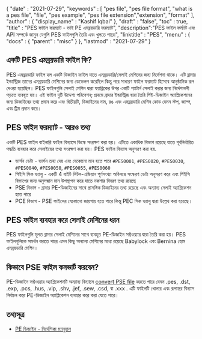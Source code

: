 {
  "date" : "2021-07-29",
  "keywords" : [ "pes file", "pes file format", "what is a pes file", "file", "pes example", "pes file extension","extension", "format" ],
  "author" : {
    "display_name" : "Kashif Iqbal"
},
  "draft" : "false",
  "toc" : true,
  "title" : "PES ফাইল ফরম্যাট - ভাই PE এমব্রয়ডারি ফরম্যাট",
  "description":"PES ফাইল ফর্ম্যাট এবং API সম্পর্কে জানুন যেগুলি PES ফাইলগুলি তৈরি এবং খুলতে পারে৷",
  "linktitle" : "PES",
  "menu" : {
    "docs" : {
      "parent" : "misc"
}
},
  "lastmod" : "2021-07-29"
}

## একটি PES এমব্রয়ডারি ফাইল কি?

PES এমব্রয়ডারি ফাইল হল একটি ডিজাইন ফাইল যাতে এমব্রয়ডারি/সেলাই মেশিনের জন্য নির্দেশনা থাকে। এটি ব্রাদার ইন্ডাস্ট্রিজ তাদের এমব্রয়ডারি মেশিনের জন্য ডেভেলপ করেছিল কিন্তু পরে সাধারণ ফাইল ফরম্যাট হিসেবে আনুষ্ঠানিক রূপ দেওয়া হয়েছিল। PES ফাইলগুলি সেলাই মেশিন দ্বারা ফ্যাব্রিকের উপর একটি প্যাটার্ন সেলাই করার জন্য নির্দেশাবলী পড়তে ব্যবহৃত হয়। এই ফাইল দুটি উদ্দেশ্য পরিবেশন; প্রথমে ব্রাদার ইন্ডাস্ট্রিজ দ্বারা তৈরি পিই-ডিজাইন অ্যাপ্লিকেশনের জন্য ডিজাইনের তথ্য প্রদান করে এবং দ্বিতীয়টি, ডিজাইনের নাম, রঙ এবং এমব্রয়ডারি মেশিন কোড যেমন স্টপ, জাম্প, এবং ট্রিম প্রদান করে।

## PES ফাইল ফরম্যাট - আরও তথ্য

একটি PES ফাইল বাইনারি ফাইল বিন্যাসে ডিস্কে সংরক্ষণ করা হয়। এটিতে একাধিক বিভাগ রয়েছে যাতে পূর্বনির্ধারিত পদ্ধতি ব্যবহার করে সেলাইয়ের তথ্য সংরক্ষণ করা হয়। PES ফাইল বিন্যাস অনুসরণ করা হয়.

 * ভার্সন ডেটা - ভার্সন তথ্য দেয় এবং যেকোনো মান হতে পারে `#PES0001`, `#PES0020`, `#PES0030`, `#PES0040`, `#PES0050`, `#PES0055`, `#PES0060`
 * পিইসি সিক ভ্যালু - একটি 4 বাইট লিটল-এন্ডিয়ান পূর্ণসংখ্যা অবিলম্বে সংস্করণ ডেটা অনুসরণ করে এবং পিইসি বিভাগের জন্য অনুসন্ধান মান উপস্থাপন করে যাতে নকশার বিবরণ তথ্য রয়েছে
 * PSE বিভাগ - ব্রাদার PE-ডিজাইনের সাথে প্রাসঙ্গিক ডিজাইনের তথ্য রয়েছে এবং অন্যান্য সেলাই অ্যাপ্লিকেশন হতে পারে
 * PCE বিভাগ - PSE ফাইলের যেকোনো জায়গায় হতে পারে কিন্তু PEC সিক ভ্যালু দ্বারা উল্লেখ করা হয়েছে।

## PES ফাইল ব্যবহার করে সেলাই মেশিনের ধরন

PES ফাইলগুলি মূলত ব্রাদার সেলাই মেশিনের সাথে ব্যবহৃত PE-ডিজাইন সফ্টওয়্যার দ্বারা তৈরি করা হয়। PES ফাইলগুলিকে সমর্থন করতে পারে এমন কিছু অন্যান্য মেশিনের মধ্যে রয়েছে Babylock এবং Bernina হোম এমব্রয়ডারি মেশিন।

## কিভাবে PSE ফাইল কনভার্ট করবেন?

PE-ডিজাইন সফ্টওয়্যার অ্যাপ্লিকেশনটি অন্যান্য বিন্যাসে [convert PSE file](https://support.brother.com/g/s/hf/htmldoc/ped/im/ped11/en/PED11_EN/index.html#!/11_1088392?hl=pes+file) করতে পারে যেমন .pes, .dst, .exp, .pcs, .hus, .vip, .shv, .jef, .sew, .csd, বা .xxx . এটি ফাইলটি খোলার এবং রূপান্তর বিন্যাস নির্বাচন করে PE-ডিজাইন অ্যাপ্লিকেশন ব্যবহার করে করা যেতে পারে।

## তথ্যসূত্র

* [PE ডিজাইন - নির্দেশিকা ম্যানুয়াল](https://support.brother.com/g/s/hf/htmldoc/ped/im/ped11/en/PED11_EN/index.html#!/)


